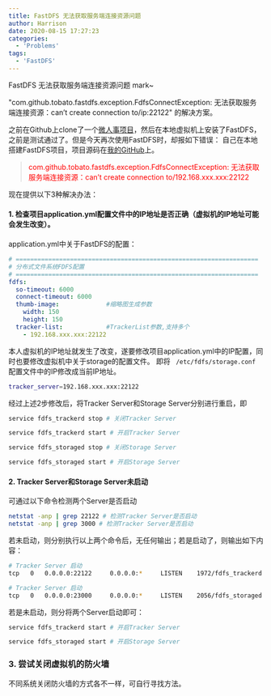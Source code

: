 ```yaml
---
title: FastDFS 无法获取服务端连接资源问题
author: Harrison
date: 2020-08-15 17:27:23
categories:
  - 'Problems'
tags:
  - 'FastDFS'
---
```

FastDFS 无法获取服务端连接资源问题 mark~
<!-- more -->

"com.github.tobato.fastdfs.exception.FdfsConnectException: 无法获取服务端连接资源：can’t create connection to/ip:22122" 的解决方案。

之前在Github上clone了一个[微人事项目](https://github.com/lenve/vhr)，然后在本地虚拟机上安装了FastDFS，之前是测试通过了。但是今天再次使用FastDFS时，却报如下错误：
自己在本地搭建FastDFS项目，项目源码在[我的GitHub](https://github.com/kangkanglang/JavaLearning/tree/master/FastDFSTest)上。

> <font color=red>com.github.tobato.fastdfs.exception.FdfsConnectException: 无法获取服务端连接资源：can’t create connection to/192.168.xxx.xxx:22122</font>


现在提供以下3种解决办法：

#### 1. 检查项目application.yml配置文件中的IP地址是否正确（虚拟机的IP地址可能会发生改变）。

application.yml中关于FastDFS的配置：
```yml
# ===================================================================
# 分布式文件系统FDFS配置
# ===================================================================
fdfs:
  so-timeout: 6000
  connect-timeout: 6000
  thumb-image:             #缩略图生成参数
    width: 150
    height: 150
  tracker-list:            #TrackerList参数,支持多个
    - 192.168.xxx.xxx:22122
```
本人虚拟机的IP地址就发生了改变，遂要修改项目application.yml中的IP配置，同时也要修改虚拟机中关于storage的配置文件。
即将 ``` /etc/fdfs/storage.conf``` 配置文件中的IP修改成当前IP地址。
```bash
tracker_server=192.168.xxx.xxx:22122
```
经过上述2步修改后，将Tracker Server和Storage Server分别进行重启，即
```bash
service fdfs_trackerd stop # 关闭Tracker Server

service fdfs_trackerd start # 开启Tracker Server
```

```bash
service fdfs_storaged stop # 关闭Storage Server

service fdfs_storaged start # 开启Storage Server
```

#### 2. Tracker Server和Storage Server未启动

可通过以下命令检测两个Server是否启动
```bash
netstat -anp | grep 22122 # 检测Tracker Server是否启动
netstat -anp | grep 3000 # 检测Tracker Server是否启动
```
若未启动，则分别执行以上两个命令后，无任何输出；若是启动了，则输出如下内容：
```bash
# Tracker Server 启动
tcp   0   0.0.0.0:22122     0.0.0.0:*     LISTEN    1972/fdfs_trackerd

# Tracker Server 启动
tcp   0   0.0.0.0:23000     0.0.0.0:*     LISTEN    2056/fdfs_storaged
```
若是未启动，则分将两个Server启动即可：
```bash
service fdfs_trackerd start # 开启Tracker Server

service fdfs_storaged start # 开启Storage Server
```

### 3. 尝试关闭虚拟机的防火墙

不同系统关闭防火墙的方式各不一样，可自行寻找方法。
